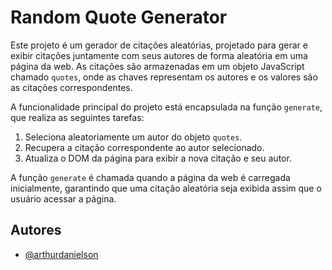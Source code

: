 # Random Quote Generator

Este projeto é um gerador de citações aleatórias, projetado para gerar e exibir citações juntamente com seus autores de forma aleatória em uma página da web. As citações são armazenadas em um objeto JavaScript chamado `quotes`, onde as chaves representam os autores e os valores são as citações correspondentes.

A funcionalidade principal do projeto está encapsulada na função `generate`, que realiza as seguintes tarefas:
1. Seleciona aleatoriamente um autor do objeto `quotes`.
2. Recupera a citação correspondente ao autor selecionado.
3. Atualiza o DOM da página para exibir a nova citação e seu autor.

A função `generate` é chamada quando a página da web é carregada inicialmente, garantindo que uma citação aleatória seja exibida assim que o usuário acessar a página.

## Autores

- [@arthurdanielson](https://www.github.com/arthurdanielson)
